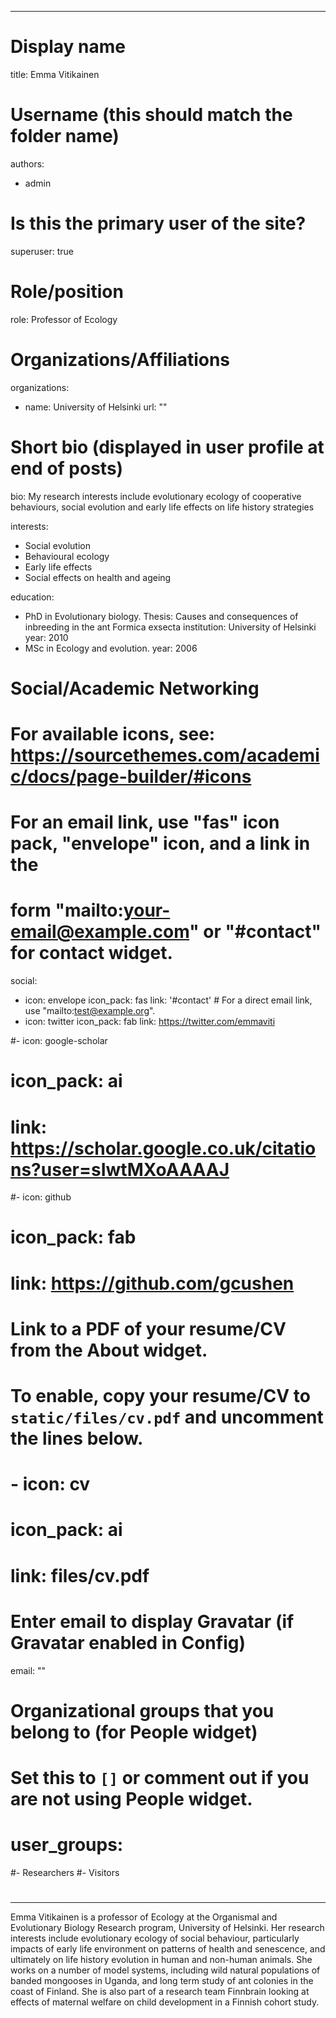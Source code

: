 

---
# Display name
title: Emma Vitikainen

# Username (this should match the folder name)
authors:
- admin

# Is this the primary user of the site?
superuser: true

# Role/position
role: Professor of Ecology

# Organizations/Affiliations
organizations:
- name: University of Helsinki
  url: ""

# Short bio (displayed in user profile at end of posts)
bio: My research interests include evolutionary ecology of cooperative behaviours, social evolution and early life effects on life history strategies  

interests:
- Social evolution
- Behavioural ecology
- Early life effects 
- Social effects on health and ageing

education:
  - PhD in Evolutionary biology. Thesis: Causes and consequences of inbreeding in the ant Formica exsecta 
  institution: University of Helsinki
  year: 2010
  - MSc in Ecology and evolution. year: 2006
  
# Social/Academic Networking
# For available icons, see: https://sourcethemes.com/academic/docs/page-builder/#icons
#   For an email link, use "fas" icon pack, "envelope" icon, and a link in the
#   form "mailto:your-email@example.com" or "#contact" for contact widget.

social:
- icon: envelope
  icon_pack: fas
  link: '#contact'  # For a direct email link, use "mailto:test@example.org".
- icon: twitter
  icon_pack: fab
  link: https://twitter.com/emmaviti

#- icon: google-scholar
#  icon_pack: ai
#  link: https://scholar.google.co.uk/citations?user=sIwtMXoAAAAJ
#- icon: github
#  icon_pack: fab
#  link: https://github.com/gcushen
# Link to a PDF of your resume/CV from the About widget.
# To enable, copy your resume/CV to `static/files/cv.pdf` and uncomment the lines below.
# - icon: cv
#   icon_pack: ai
#   link: files/cv.pdf

# Enter email to display Gravatar (if Gravatar enabled in Config)
email: ""

# Organizational groups that you belong to (for People widget)
#   Set this to `[]` or comment out if you are not using People widget.
# user_groups:
#- Researchers
#- Visitors
# 

---

Emma Vitikainen is a professor of Ecology at the Organismal and Evolutionary Biology Research program, University of Helsinki. Her research interests include evolutionary ecology of social behaviour, particularly impacts of early life environment on patterns of health and senescence, and ultimately on life history evolution in human and non-human animals. She works on a number of model systems, including wild natural populations of banded mongooses in Uganda, and long term study of ant colonies in the coast of Finland. She is also part of a research team Finnbrain looking at effects of maternal welfare on child development in a Finnish cohort study.


